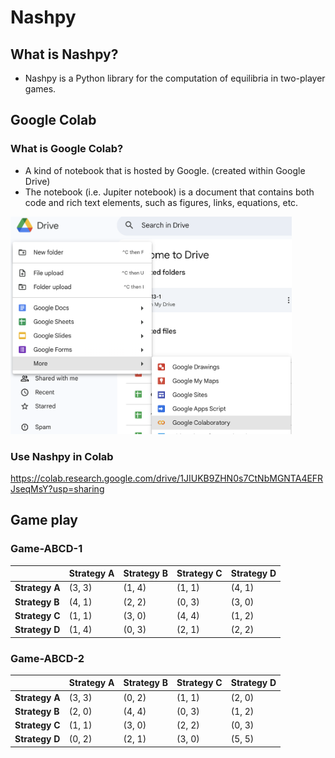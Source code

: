 # Nashpy

## What is Nashpy?

- Nashpy is a Python library for the computation of equilibria in two-player games.

## Google Colab

### What is Google Colab?

  - A kind of notebook that is hosted by Google. (created within Google Drive)
  - The notebook (i.e. Jupiter notebook) is a document that contains both code and rich text elements, such as figures, links, equations, etc.

<img src="../img/2024-11-25-10-23-28.png" width="450px">


### Use Nashpy in Colab

<https://colab.research.google.com/drive/1JIUKB9ZHN0s7CtNbMGNTA4EFRJseqMsY?usp=sharing>


## Game play

### Game-ABCD-1


|             | Strategy A | Strategy B | Strategy C | Strategy D |
|-------------|------------|------------|------------|------------|
| **Strategy A** | (3, 3)    | (1, 4)    | (1, 1)    | (4, 1)    |
| **Strategy B** | (4, 1)    | (2, 2)    | (0, 3)    | (3, 0)    |
| **Strategy C** | (1, 1)    | (3, 0)    | (4, 4)    | (1, 2)    |
| **Strategy D** | (1, 4)    | (0, 3)    | (2, 1)    | (2, 2)    |


### Game-ABCD-2


|             | Strategy A | Strategy B | Strategy C | Strategy D |
|-------------|------------|------------|-----------|------------|
| **Strategy A** | (3, 3)    | (0, 2)    | (1, 1)    | (2, 0)    |
| **Strategy B** | (2, 0)    | (4, 4)    | (0, 3)    | (1, 2)    |
| **Strategy C** | (1, 1)    | (3, 0)    | (2, 2)    | (0, 3)    |
| **Strategy D** | (0, 2)    | (2, 1)    | (3, 0)    | (5, 5)    |
